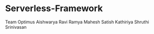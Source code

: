 # Serverless-Framework

Team Optimus
Aishwarya Ravi
Ramya Mahesh
Satish Kathiriya
Shruthi Srinivasan
